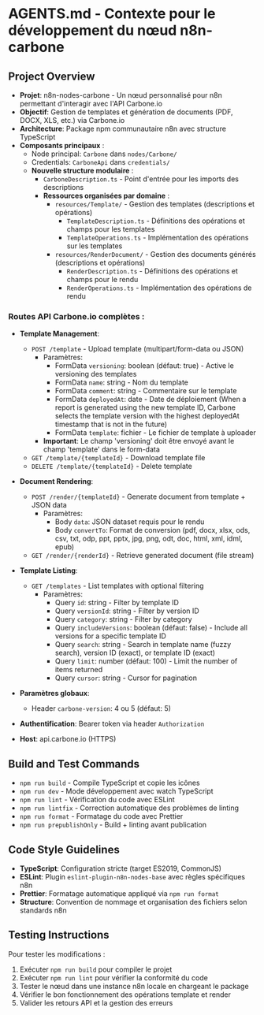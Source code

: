 # AGENTS.md - Contexte pour le développement du nœud n8n-carbone

## Project Overview
- **Projet**: n8n-nodes-carbone - Un nœud personnalisé pour n8n permettant d'interagir avec l'API Carbone.io
- **Objectif**: Gestion de templates et génération de documents (PDF, DOCX, XLS, etc.) via Carbone.io
- **Architecture**: Package npm communautaire n8n avec structure TypeScript
- **Composants principaux** :
  - Node principal: `Carbone` dans `nodes/Carbone/`
  - Credentials: `CarboneApi` dans `credentials/`
  - **Nouvelle structure modulaire** :
    - `CarboneDescription.ts` - Point d'entrée pour les imports des descriptions
    - **Ressources organisées par domaine** :
      - `resources/Template/` - Gestion des templates (descriptions et opérations)
        - `TemplateDescription.ts` - Définitions des opérations et champs pour les templates
        - `TemplateOperations.ts` - Implémentation des opérations sur les templates
      - `resources/RenderDocument/` - Gestion des documents générés (descriptions et opérations)
        - `RenderDescription.ts` - Définitions des opérations et champs pour le rendu
        - `RenderOperations.ts` - Implémentation des opérations de rendu

### Routes API Carbone.io complètes :
- **Template Management**:
  - `POST /template` - Upload template (multipart/form-data ou JSON)
    - Paramètres:
      - FormData `versioning`: boolean (défaut: true) - Active le versioning des templates
      - FormData `name`: string - Nom du template
      - FormData `comment`: string - Commentaire sur le template
      - FormData `deployedAt`: date - Date de déploiement (When a report is generated using the new template ID, Carbone selects the template version with the highest deployedAt timestamp that is not in the future)
      - FormData `template`: fichier - Le fichier de template à uploader
    - **Important**: Le champ 'versioning' doit être envoyé avant le champ 'template' dans le form-data
  - `GET /template/{templateId}` - Download template file
  - `DELETE /template/{templateId}` - Delete template

- **Document Rendering**:
  - `POST /render/{templateId}` - Generate document from template + JSON data
    - Paramètres:
      - Body `data`: JSON dataset requis pour le rendu
      - Body `convertTo`: Format de conversion (pdf, docx, xlsx, ods, csv, txt, odp, ppt, pptx, jpg, png, odt, doc, html, xml, idml, epub)
  - `GET /render/{renderId}` - Retrieve generated document (file stream)

- **Template Listing**:
  - `GET /templates` - List templates with optional filtering
    - Paramètres:
      - Query `id`: string - Filter by template ID
      - Query `versionId`: string - Filter by version ID
      - Query `category`: string - Filter by category
      - Query `includeVersions`: boolean (défaut: false) - Include all versions for a specific template ID
      - Query `search`: string - Search in template name (fuzzy search), version ID (exact), or template ID (exact)
      - Query `limit`: number (défaut: 100) - Limit the number of items returned
      - Query `cursor`: string - Cursor for pagination

- **Paramètres globaux**:
  - Header `carbone-version`: 4 ou 5 (défaut: 5)
- **Authentification**: Bearer token via header `Authorization`
- **Host**: api.carbone.io (HTTPS)

## Build and Test Commands
- `npm run build` - Compile TypeScript et copie les icônes
- `npm run dev` - Mode développement avec watch TypeScript
- `npm run lint` - Vérification du code avec ESLint
- `npm run lintfix` - Correction automatique des problèmes de linting
- `npm run format` - Formatage du code avec Prettier
- `npm run prepublishOnly` - Build + linting avant publication

## Code Style Guidelines
- **TypeScript**: Configuration stricte (target ES2019, CommonJS)
- **ESLint**: Plugin `eslint-plugin-n8n-nodes-base` avec règles spécifiques n8n
- **Prettier**: Formatage automatique appliqué via `npm run format`
- **Structure**: Convention de nommage et organisation des fichiers selon standards n8n

## Testing Instructions
Pour tester les modifications :
1. Exécuter `npm run build` pour compiler le projet
2. Exécuter `npm run lint` pour vérifier la conformité du code
3. Tester le nœud dans une instance n8n locale en chargeant le package
4. Vérifier le bon fonctionnement des opérations template et render
5. Valider les retours API et la gestion des erreurs
